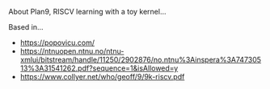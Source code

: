 About Plan9, RISCV learning with a toy kernel...

Based in...
- https://popovicu.com/
- https://ntnuopen.ntnu.no/ntnu-xmlui/bitstream/handle/11250/2902876/no.ntnu%3Ainspera%3A74730513%3A31541262.pdf?sequence=1&isAllowed=y
- https://www.collyer.net/who/geoff/9/9k-riscv.pdf
